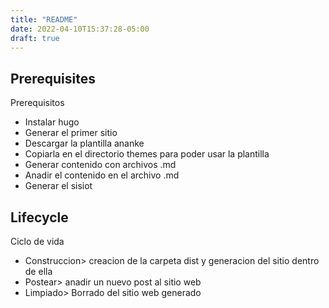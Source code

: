 ```yaml
---
title: "README"
date: 2022-04-10T15:37:28-05:00
draft: true
---
```


## Prerequisites
Prerequisitos
- Instalar hugo
- Generar el primer sitio
- Descargar la plantilla ananke
- Copiarla en el directorio themes para poder usar la plantilla
- Generar contenido con archivos .md
- Anadir el contenido en el archivo .md
- Generar el sisiot

## Lifecycle
Ciclo de vida
- Construccion> creacion de la carpeta dist y generacion del sitio dentro de ella
- Postear> anadir un nuevo post al sitio web
- Limpiado> Borrado del sitio web generado